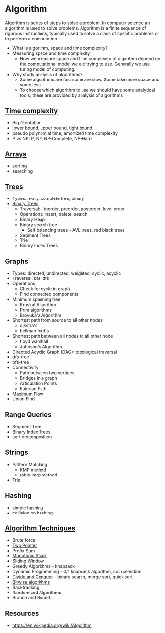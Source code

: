 # Algorithm

Algorithm is series of steps to solve a problem. In computer science an algorithm is used to solve problems.
Algorithm is a finite sequence of rigorous instructions, typically used to solve a class of specific problems or to perform a computation.

- What is algorithm, space and time complexity?
- Measuring space and time complexity
    - How we measure space and time complexity of algorithm depend on the computational model 
      we are trying to use. Generally we use turing model of computing.
- Why study analysis of algorithms?
    - Some algorithms are fast some are slow. Some take more space and some less.
    - To choose which algorithm to use we should have some analytical tools; these are provided by analysis of algorithms

## [Time complexity](../analysis/time-complexity.md)

- Big $O$ notation
- lower bound, upper bound, tight bound
- pseudo polynomial time, amortized time complexity
- P vs NP: P, NP, NP-Complete, NP-Hard

## [Arrays](../data-structures/arrays/README.md)

- sorting
- searching

## [Trees](../data-structures/trees/README.md)

- Types: n-ary, complete tree, binary
- [Binary Trees](../data-structures/trees/binary-tree/README.md)
    - Traversal: - inorder, preorder, postorder, level order
    - Operations: insert, delete, search
    - Binary Heap
    - Binary search tree
        - Self balancing trees - AVL trees, red black trees
    - Segment Trees
    - Trie
    - Binary Index Trees

## Graphs

- Types: directed, undirected, weighted, cyclic, acyclic
- Traversal: bfs, dfs
- Operations
    - Check for cycle in graph
    - Find connected components
- Minimum spanning tree
    - Kruskal Algorithm
    - Prim algorithms
    - Brovuka'a Algorithm
- Shortest path from source to all other nodes
    - djkstra's
    - bellman ford's
- Shortest path between all nodes to all other node
    - floyd warshall
    - Johnson's Algorithm
- Directed Acyclic Graph (DAG): topological traversal
- dfs-tree
- bfs-tree
- Connectivity
    - Path between two vertices
    - Bridges in a graph
    - Articulation Points
    - Eulerian Path
- Maximum Flow
- Union Find

## Range Queries

- Segment Tree
- Binary Index Trees
- sqrt decomposition

## Strings

- Pattern Matching
    - KMP method
    - rabin karp method
- Trie

## Hashing

- simple hashing
- collision on hashing

## [Algorithm Techniques](techniques/README.md)

- Brute force
- [Two Pointer](techniques/two-pointer.md)
- Prefix Sum
- [Monotonic Stack](techniques/monotonic-stack.md)
- [Sliding Window](techniques/sliding-window.md)
- Greedy Algorithms - knapsack
- Dynamic Programming - 0/1 knapsack algorithm, coin selection
- [Divide and Conquer](techniques/divide-and-conquer.md) - binary search, merge sort, quick sort
- [Bitwise algorithms](techniques/bit-manipulation.md)
- Backtracking
- Randomized Algorithms
- Branch and Bound

## Resources

- <https://en.wikipedia.org/wiki/Algorithm>
